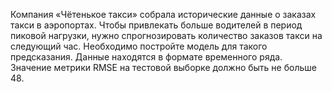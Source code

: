 Компания «Чётенькое такси» собрала исторические данные о заказах такси в аэропортах. Чтобы привлекать больше водителей в период пиковой нагрузки, нужно спрогнозировать количество заказов такси на следующий час. 
Необходимо постройте модель для такого предсказания. Данные находятся в формате временного ряда.
Значение метрики RMSE на тестовой выборке должно быть не больше 48. 

